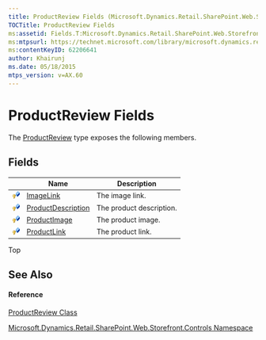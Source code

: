```yaml
---
title: ProductReview Fields (Microsoft.Dynamics.Retail.SharePoint.Web.Storefront.Controls)
TOCTitle: ProductReview Fields
ms:assetid: Fields.T:Microsoft.Dynamics.Retail.SharePoint.Web.Storefront.Controls.ProductReview
ms:mtpsurl: https://technet.microsoft.com/library/microsoft.dynamics.retail.sharepoint.web.storefront.controls.productreview_fields(v=AX.60)
ms:contentKeyID: 62206641
author: Khairunj
ms.date: 05/18/2015
mtps_version: v=AX.60
---
```


# ProductReview Fields

The [ProductReview](productreview-class-microsoft-dynamics-retail-sharepoint-web-storefront-controls.md) type exposes the following members.

## Fields

<table>
<thead>
<tr class="header">
<th> </th>
<th>Name</th>
<th>Description</th>
</tr>
</thead>
<tbody>
<tr class="odd">
<td><img src="images/Dn966702.protfield(en-us,AX.60).gif" title="Protected field" alt="Protected field" /></td>
<td><a href="productreview-imagelink-field-microsoft-dynamics-retail-sharepoint-web-storefront-controls.md">ImageLink</a></td>
<td>The image link.</td>
</tr>
<tr class="even">
<td><img src="images/Dn966702.protfield(en-us,AX.60).gif" title="Protected field" alt="Protected field" /></td>
<td><a href="productreview-productdescription-field-microsoft-dynamics-retail-sharepoint-web-storefront-controls.md">ProductDescription</a></td>
<td>The product description.</td>
</tr>
<tr class="odd">
<td><img src="images/Dn966702.protfield(en-us,AX.60).gif" title="Protected field" alt="Protected field" /></td>
<td><a href="productreview-productimage-field-microsoft-dynamics-retail-sharepoint-web-storefront-controls.md">ProductImage</a></td>
<td>The product image.</td>
</tr>
<tr class="even">
<td><img src="images/Dn966702.protfield(en-us,AX.60).gif" title="Protected field" alt="Protected field" /></td>
<td><a href="productreview-productlink-field-microsoft-dynamics-retail-sharepoint-web-storefront-controls.md">ProductLink</a></td>
<td>The product link.</td>
</tr>
</tbody>
</table>


Top

## See Also

#### Reference

[ProductReview Class](productreview-class-microsoft-dynamics-retail-sharepoint-web-storefront-controls.md)

[Microsoft.Dynamics.Retail.SharePoint.Web.Storefront.Controls Namespace](microsoft-dynamics-retail-sharepoint-web-storefront-controls-namespace.md)

